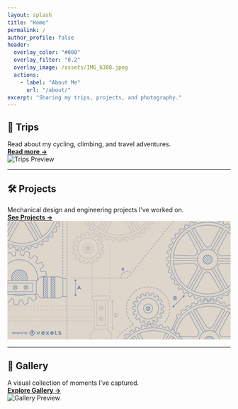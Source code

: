 ```yaml
---
layout: splash
title: "Home"
permalink: /
author_profile: false
header:
  overlay_color: "#000"
  overlay_filter: "0.2"
  overlay_image: /assets/IMG_6308.jpeg
  actions:
    - label: "About Me"
      url: "/about/"
excerpt: "Sharing my trips, projects, and photography."
---
```


## 🚴 Trips

Read about my cycling, climbing, and travel adventures.  
[**Read more →**](/trips/)  
![Trips Preview](/assets/IMG_810.jpeg)

---

## 🛠️ Projects

Mechanical design and engineering projects I’ve worked on.  
[**See Projects →**](/projects/)  
![Projects Preview](/assets/513c165751eef94f8c951c082a7a5213-beige-engineering-background-design.webp)

---

## 📸 Gallery

A visual collection of moments I’ve captured.  
[**Explore Gallery →**](/gallery/)  
![Gallery Preview](/assets/IMG_6364.jpeg)

